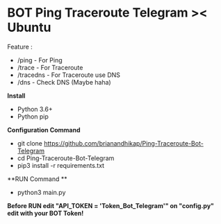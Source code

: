 # BOT Ping Traceroute Telegram >< Ubuntu

Feature : 
  - /ping <ip> - For Ping
  - /trace <ip> - For Traceroute
  - /tracedns <ip> - For Traceroute use DNS
  - /dns <ip> - Check DNS (Maybe haha)

**Install**
  - Python 3.6+
  - Python pip

**Configuration Command**
- git clone https://github.com/brianandhikap/Ping-Traceroute-Bot-Telegram
- cd Ping-Traceroute-Bot-Telegram
- pip3 install -r requirements.txt

**RUN Command **
 - python3 main.py

**Before RUN edit "API_TOKEN = 'Token_Bot_Telegram'" on "config.py" edit with your BOT Token!**

